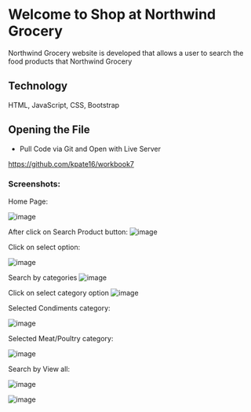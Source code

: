 # Welcome to Shop at Northwind Grocery

Northwind Grocery website is developed that allows a user to search the food products that Northwind Grocery

## Technology

HTML,
JavaScript,
CSS,
Bootstrap

## Opening the File

- Pull Code via Git and Open with Live Server

https://github.com/kpate16/workbook7

### Screenshots:

Home Page:

![image](https://github.com/kpate16/simplesite/assets/130574523/d819a4f0-95a1-412b-8a0d-6b99f7a69f8f)

After click on Search Product button:
![image](https://github.com/kpate16/simplesite/assets/130574523/ffb7a149-11fd-4b34-821d-f4bfa35536bb)

Click on select option:

![image](https://github.com/kpate16/simplesite/assets/130574523/ce8de7a8-08c5-47e8-8419-cb9c44ba2724)

Search by categories
![image](https://github.com/kpate16/simplesite/assets/130574523/e27abea8-a7d0-4503-a8de-236c8aefa4f3)

Click on select category option
![image](https://github.com/kpate16/simplesite/assets/130574523/ca896289-9dfd-488a-9d1a-d5891585ff56)

Selected Condiments category:

![image](https://github.com/kpate16/simplesite/assets/130574523/bad8aa76-5689-484b-9baa-90ecf0f8c2ad)

Selected Meat/Poultry category:

![image](https://github.com/kpate16/simplesite/assets/130574523/5093f6fb-9f1c-45ce-9fbb-717e2777967c)



Search by View all:

![image](https://github.com/kpate16/simplesite/assets/130574523/c01e26a2-6ac3-40ee-8086-a2c7f9ba426c)

![image](https://github.com/kpate16/simplesite/assets/130574523/dbebbf7c-b956-4512-958a-fd9bbf3a62ae)
